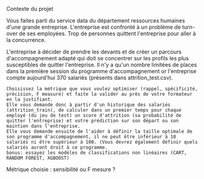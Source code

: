 Contexte du projet

Vous faites parti du service data du département ressources humaines d'une grande entreprise. L'entreprise est confronté à un problème de turn-over de ses employées. Trop de personnes quittent l'entreprise pour aller à la concurrence.

L'entreprise à décider de prendre les devants et de créer un parcours d'accompagnement adapté qui doit se concentrer sur les profils les plus susceptibles de quitter l'entreprise. Il n'y a qu'un nombre limitées de places dans la première session du programme d'accompagnement or l'entreprise compte aujourd'hui 370 salariés (présents dans attrition_test.csv).

    Choisissez la métrique que vous voulez optimiser (rappel, spécificité, précision, F measure) et faite la valider au près de votre formateur en la justifiant.
    Elle vous demande donc à partir d'un historique des salariés (attrition_train), de calculer dans un premier temps pour chaque employé (du jeu de test) un score d'attrition (sa probabilité de quitter l'entreprise) et votre prédiction sur son départ ou son maintien dans l'entreprise.
    Elle vous demande ensuite de l'aider à définir la taille optimale de son programme d'accompagnement, il ne peut être inférieur à 10 salariés ni être supérieur à 100. (Vous devrez également définir quels salariés auront droit à ce programme.
    bonus: essayez les modèles de classifications non linéaires (CART, RANDOM FOREST, XGBOOST)


Métrique choisie : sensibilité ou F mesure ?

